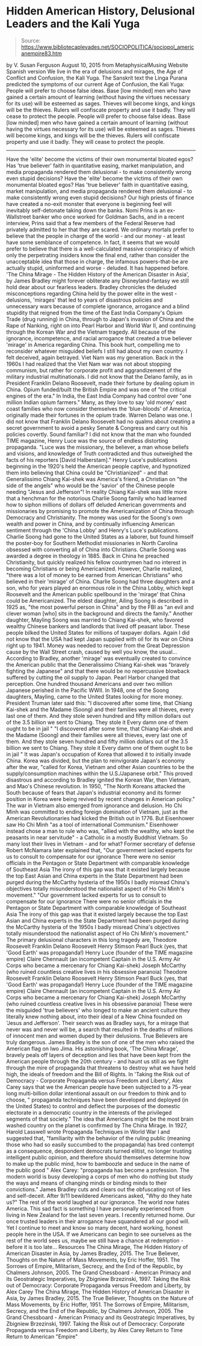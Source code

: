 # Hidden American History, Delusional Leaders and the Kali Yuga

> Source: https://www.bibliotecapleyades.net/SOCIOPOLITICA/sociopol_americanempire83.htm

by V. Susan Ferguson August 10, 2015
from MetaphysicalMusing Website
Spanish version
We live in the era of delusions and mirages, the Age of Conflict and Confusion, the Kali Yuga.
The Sanskrit text the Linga Purana predicted the symptoms of our current Age of Confusion, the Kali Yuga:
People will prefer to choose false ideas. Base [low minded] men who have gained a certain amount of learning (without having the virtues necessary for its use) will be esteemed as sages. Thieves will become kings, and kings will be the thieves. Rulers will confiscate property and use it badly. They will cease to protect the people.
People will prefer to choose false ideas.
Base [low minded] men who have gained a certain amount of learning (without having the virtues necessary for its use) will be esteemed as sages.
Thieves will become kings, and kings will be the thieves.
Rulers will confiscate property and use it badly. They will cease to protect the people.
***
Have the 'elite' become the victims of their own monumental bloated egos? Has 'true believer' faith in quantitative easing, market manipulation, and media propaganda rendered them delusional - to make consistently wrong even stupid decisions?
Have the 'elite' become the victims of their own monumental bloated egos?
Has 'true believer' faith in quantitative easing, market manipulation, and media propaganda rendered them delusional - to make consistently wrong even stupid decisions?
Our high priests of finance have created a no-exit monster that everyone is beginning feel will inevitably self-detonate taking down the banks.
Nomi Prins is an ex-Wallstreet banker who once worked for Goldman Sachs, and in a recent interview, Prins said that a few members of the Federal Reserve had privately admitted to her that they are scared. We ordinary mortals prefer to believe that the people in charge of the world - and our money - at least have some semblance of competence.
In fact, it seems that we would prefer to believe that there is a well-calculated massive conspiracy of which only the perpetrating insiders know the final end, rather than consider the unacceptable idea that those in charge, the infamous powers-that-be are actually stupid, uninformed and worse - deluded. It has happened before.
'The China Mirage - The Hidden History of the American Disaster in Asia', by James Bradley might forever obliterate any Disneyland-fantasy we still hold dear about our fearless leaders.
Bradley chronicles the deluded misconceptions regarding China held by the power elite in the west - delusions, 'mirages' that led to years of disastrous policies and unnecessary wars because of complete ignorance, arrogance and a blind stupidity that reigned from the time of the East India Company's Opium Trade (drug running) in China, through to Japan's invasion of China and the Rape of Nanking, right on into Pearl Harbor and World War II, and continuing through the Korean War and the Vietnam tragedy.
All because of the ignorance, incompetence, and racial arrogance that created a true believer 'mirage' in America regarding China.
This book hurt, compelling me to reconsider whatever misguided beliefs I still had about my own country. I felt deceived, again betrayed. Viet Nam was my generation.
Back in the 1960s I had realized that the Viet Nam war was not about stopping communism, but rather for corporate profit and aggrandizement of the military industrial multinationals.
I did not know that the Delano family, as in President Franklin Delano Roosevelt, made their fortune by dealing opium in China. Opium funded/built the British Empire and was one of "the critical engines of the era."
In India, the East India Company had control over "one million Indian opium farmers."
Many, as they love to say 'old money' east coast families who now consider themselves the 'blue-bloods' of America, originally made their fortunes in the opium trade. Warren Delano was one.
I did not know that Franklin Delano Roosevelt had no qualms about creating a secret government to avoid a pesky Senate & Congress and carry out his policies covertly. Sound familiar?
I did not know that the man who founded TIME magazine, Henry Luce was the source of endless distorting propaganda.
"Luce was the missionary, the believer, a man whose beliefs and visions, and knowledge of Truth contradicted and thus outweighed the facts of his reporters [David Halberstam]."
Henry Luce's publications beginning in the 1920's held the American people captive, and hypnotized them into believing that China could be "Christianized" - and that Generalissimo Chiang Kai-shek was America's friend, a Christian on "the side of the angels" who would be the 'savior' of the Chinese people needing "Jesus and Jefferson"!
In reality Chiang Kai-shek was little more that a henchman for the notorious Charlie Soong family who had learned how to siphon millions of dollars off deluded American governments and missionaries by promising to promote the Americanization of China through Democracy and Christianity.
The money was used for the Soong's own wealth and power in China, and by continually influencing American sentiment through the 'China Lobby' and Henry's Luce's publications.
Charlie Soong had gone to the United States as a laborer, but found himself the poster-boy for Southern Methodist missionaries in North Carolina obsessed with converting all of China into Christians.
Charlie Soong was awarded a degree in theology in 1885. Back in China he preached Christianity, but quickly realized his fellow countrymen had no interest in becoming Christians or being Americanized.
However, Charlie realized,
"there was a lot of money to be earned from American Christians" who believed in their 'mirage' of China.
Charlie Soong had three daughters and a son, who for years played an enormous role in the China Lobby, which kept Roosevelt and the American public spellbound in the 'mirage' that China could be Americanized.
The eldest daughter, Ailing Soong is described in 1925 as,
"the most powerful person in China" and by the FBI as "an evil and clever woman [who] sits in the background and directs the family."
Another daughter, Mayling Soong was married to Chiang Kai-shek, who favored wealthy Chinese bankers and landlords that lived off peasant labor.
These people bilked the United States for millions of taxpayer dollars.
Again I did not know that the USA had kept Japan supplied with oil for its war on China right up to 1941.
Money was needed to recover from the Great Depression cause by the Wall Street crash, caused by well you know, the usual...
According to Bradley, another 'mirage' was eventually created to convince the American public that the Generalissimo Chiang Kai-shek was "bravely fighting the Japanese" and that there would be no repercussive blowback suffered by cutting the oil supply to Japan.
Pearl Harbor changed that perception. One hundred thousand Americans and over two million Japanese perished in the Pacific WWII.
In 1948, one of the Soong daughters, Mayling, came to the United States looking for more money.
President Truman later said this:
"I discovered after some time, that Chiang Kai-shek and the Madame (Soong) and their families were all thieves, every last one of them. And they stole seven hundred and fifty million dollars out of the 3.5 billion we sent to Chiang. They stole it Every damn one of them ought to be in jail "
"I discovered after some time, that Chiang Kai-shek and the Madame (Soong) and their families were all thieves, every last one of them. And they stole seven hundred and fifty million dollars out of the 3.5 billion we sent to Chiang.
They stole it Every damn one of them ought to be in jail "
It was Japan's occupation of Korea that allowed it to initially invade China.
Korea was divided, but the plan to reinvigorate Japan's economy after the war,
"called for Korea, Vietnam and other Asian countries to be the supply/consumption machines within the U.S./Japanese orbit."
This proved disastrous and according to Bradley ignited the Korean War, then Vietnam, and Mao's Chinese revolution.
In 1950,
"The North Koreans attacked the South because of fears that Japan's industrial economy and its former position in Korea were being revived by recent changes in American policy."
The war in Vietnam also emerged from ignorance and delusion.
Ho Chi Minh was committed to ending foreign domination of Vietnam, just as the American Revolutionaries had kicked the British out in 1776. But Eisenhower saw Ho Chi Minh "as a tool of international Communism."
Eisenhower instead chose a man to rule who was,
"allied with the wealthy, who kept the peasants in near servitude" - a Catholic in a mostly Buddhist Vietnam.
So many lost their lives in Vietnam - and for what?
Former secretary of defense Robert McNamara later explained that,
"Our government lacked experts for us to consult to compensate for our ignorance There were no senior officials in the Pentagon or State Department with comparable knowledge of Southeast Asia The irony of this gap was that it existed largely because the top East Asian and China experts in the State Department had been purged during the McCarthy hysteria of the 1950s I badly misread China's objectives totally misunderstood the nationalist aspect of Ho Chi Minh's movement."
"Our government lacked experts for us to consult to compensate for our ignorance
There were no senior officials in the Pentagon or State Department with comparable knowledge of Southeast Asia The irony of this gap was that it existed largely because the top East Asian and China experts in the State Department had been purged during the McCarthy hysteria of the 1950s
I badly misread China's objectives totally misunderstood the nationalist aspect of Ho Chi Minh's movement."
The primary delusional characters in this long tragedy are,
Theodore Roosevelt Franklin Delano Roosevelt Henry Stimson Pearl Buck (yes, that 'Good Earth' was propaganda!) Henry Luce (founder of the TIME magazine empire) Claire Chennault (an incompetent Captain in the U.S. Army Air Corps who became a mercenary for Chiang Kai-shek) Joseph McCarthy (who ruined countless creative lives in his obsessive paranoia)
Theodore Roosevelt
Franklin Delano Roosevelt
Henry Stimson
Pearl Buck (yes, that 'Good Earth' was propaganda!)
Henry Luce (founder of the TIME magazine empire)
Claire Chennault (an incompetent Captain in the U.S. Army Air Corps who became a mercenary for Chiang Kai-shek)
Joseph McCarthy (who ruined countless creative lives in his obsessive paranoia)
These were the misguided 'true believers' who longed to make an ancient culture they literally knew nothing about, into their ideal of a New China founded on 'Jesus and Jefferson'.
Their search was as Bradley says, for a mirage that never was and never will be, a search that resulted in the deaths of millions of innocent men and women duped by their delusions. True Believers are truly dangerous.
James Bradley is the son of one of the men who raised the American flag on Iwo Jima.
His astonishing book, 'The China Mirage', bravely peals off layers of deception and lies that have been kept from the American people through the 20th century - and haunt us still as we fight through the mire of propaganda that threatens to destroy what we have held high, the ideals of freedom and the Bill of Rights.
In 'Taking the Risk out of Democracy - Corporate Propaganda versus Freedom and Liberty', Alex Carey says that we the American people have been subjected to a 75-year long multi-billion dollar intentional assault on our freedom to think and to choose,
" propaganda techniques have been developed and deployed (in the United States) to control and deflect the purposes of the domestic electorate in a democratic country in the interests of the privileged segments of that society."
The idea that Americans might be the most brain washed country on the planet is confirmed by The China Mirage.
In 1927, Harold Lasswell wrote Propaganda Techniques in World War I and suggested that,
"familiarity with the behavior of the ruling public (meaning those who had so easily succumbed to the propaganda) has bred contempt as a consequence, despondent democrats turned elitist, no longer trusting intelligent public opinion, and therefore should themselves determine how to make up the public mind, how to bamboozle and seduce in the name of the public good "
Alex Carey:
"propaganda has become a profession. The modern world is busy developing a corps of men who do nothing but study the ways and means of changing minds or binding minds to their convictions."
James Bradley cuts and clears out the obfuscating rot of lies and self-deceit.
After 9/11 bewildered Americans asked,
"Why do they hate us?"
The rest of the world laughed at our ignorance.
The world now hates America. This sad fact is something I have personally experienced from living in New Zealand for the last seven years. I recently returned home. Our once trusted leaders in their arrogance have squandered all our good will. Yet I continue to meet and know so many decent, hard working, honest people here in the USA.
If we Americans can begin to see ourselves as the rest of the world sees us, maybe we still have a chance at redemption - before it is too late...
Resources
The China Mirage, The Hidden History of American Disaster in Asia, by James Bradley, 2015. The True Believer, Thoughts on the Nature of Mass Movements, by Eric Hoffer, 1951. The Sorrows of Empire, Militarism, Secrecy, and the End of the Republic, by Chalmers Johnson, 2005. The Grand Chessboard - American Primacy and its Geostrategic Imperatives, by Zbigniew Brzezinski, 1997. Taking the Risk out of Democracy: Corporate Propaganda versus Freedom and Liberty, by Alex Carey
The China Mirage, The Hidden History of American Disaster in Asia, by James Bradley, 2015.
The True Believer, Thoughts on the Nature of Mass Movements, by Eric Hoffer, 1951.
The Sorrows of Empire, Militarism, Secrecy, and the End of the Republic, by Chalmers Johnson, 2005.
The Grand Chessboard - American Primacy and its Geostrategic Imperatives, by Zbigniew Brzezinski, 1997.
Taking the Risk out of Democracy: Corporate Propaganda versus Freedom and Liberty, by Alex Carey
Return to Time
Return to American "Empire"
